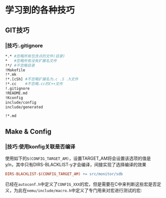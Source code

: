 # 学习到的各种技巧

## GIT技巧

### |技巧:.gitignore

```bash
*.* #忽略所有包含点的文件(目录)
*   #忽略所有没有扩展名文件
!*/ #不忽略目录
!Makefile 
!*.mk
!*.[cSh] #不忽略扩展名为.c .S .h文件
!*.cc    #不忽略.cc的C++文件
!.gitignore
!README.md
!Kconfig
include/config
include/generated

!*.md
```

## Make & Config

### |技巧:使用konfig关联是否编译

使用如下的`$(CONFIG_TARGET_AM)`，设置TARGET_AM将会设置该选项的值是y/n，其中只有DIRS-BLACKLIST-y才会编译，间接实现了选择编译的效果

```Makefile
DIRS-BLACKLIST-$(CONFIG_TARGET_AM) += src/monitor/sdb
```

已经在`autoconf.h`中定义了`CONFIG_XXX`的宏，但是需要在C中来判断这些宏是否定义，为此在`nemu/include/macro.h`中定义了专门用来对宏进行测试的宏:

